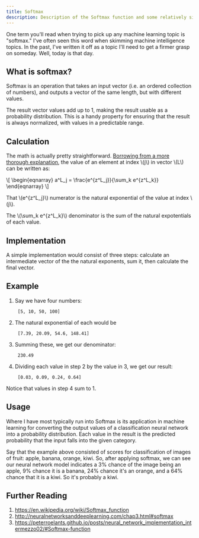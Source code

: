 ```yaml
---
title: Softmax
description: Description of the Softmax function and some relatively simple uses
---
```


<script
src='https://cdn.mathjax.org/mathjax/latest/MathJax.js?config=TeX-AMS-MML_HTMLorMML'></script>

One term you'll read when trying to pick up any machine learning topic is
"softmax." I've often seen this word when skimming machine intelligence topics.
In the past, I've written it off as a topic I'll need to get a firmer grasp on
someday. Well, today is that day.

## What is softmax?

Softmax is an operation that takes an input vector (i.e. an ordered collection of numbers), and outputs a vector of the same length, but with different values.

The result vector values add up to 1, making the result usable as a probability distribution. This is a handy property for ensuring that the result is always normalized, with values in a predictable range.

## Calculation

The math is actually pretty straightforward. [Borrowing from a more thorough explanation](http://neuralnetworksanddeeplearning.com/chap3.html#softmax), the value of an element at index \\(j\\) in vector \\(L\\) can be written as:

\\[
\begin{eqnarray} 
a^L_j = \frac{e^{z^L_j}}{\sum_k e^{z^L_k}}
\end{eqnarray}
\\]

That \\(e^{z^L_j}\\) numerator is the natural exponential of the value at index \\(j\\).

The \\(\sum_k e^{z^L_k}\\) denominator is the sum of the natural expotentials of each value.

## Implementation

A simple implementation would consist of three steps: calculate an intermediate vector of the the natural exponents, sum it, then calculate the final vector.

## Example

1. Say we have four numbers: 

        [5, 10, 50, 100]

2. The natural exponential of each would be 

        [7.39, 20.09, 54.6, 148.41]

3. Summing these, we get our denominator:

        230.49

4. Dividing each value in step 2 by the value in 3, we get our result:

        [0.03, 0.09, 0.24, 0.64]

Notice that values in step 4 sum to 1.

## Usage

Where I have most typically run into Softmax is its application in machine learning for converting the output values of a classification neural network into a probability distribution. Each value in the result is the predicted probability that the input falls into the given category.

Say that the example above consisted of scores for classification of images of fruit: apple, banana, orange, kiwi. So, after applying softmax, we can see our neural network model indicates a 3% chance of the image being an apple, 9% chance it is a banana, 24% chance it's an orange, and a 64% chance that it is a kiwi. So it's probably a kiwi.

## Further Reading

1. <https://en.wikipedia.org/wiki/Softmax_function>
2. <http://neuralnetworksanddeeplearning.com/chap3.html#softmax>
3. <https://peterroelants.github.io/posts/neural_network_implementation_intermezzo02/#Softmax-function>
